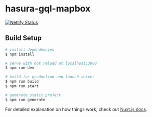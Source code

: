 # hasura-gql-mapbox

[![Netlify Status](https://api.netlify.com/api/v1/badges/1466d682-7a44-480e-990f-1af959f28ba5/deploy-status)](https://app.netlify.com/sites/nuxt-hasura-mapbox/deploys)

## Build Setup

```bash
# install dependencies
$ npm install

# serve with hot reload at localhost:3000
$ npm run dev

# build for production and launch server
$ npm run build
$ npm run start

# generate static project
$ npm run generate
```

For detailed explanation on how things work, check out [Nuxt.js docs](https://nuxtjs.org).
